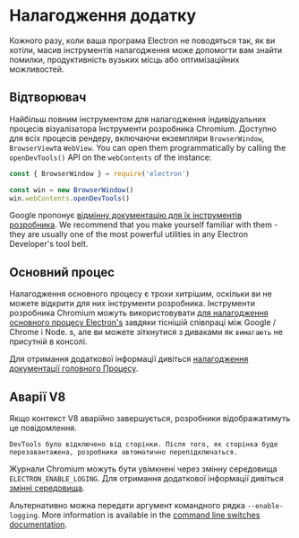 # Налагодження додатку

Кожного разу, коли ваша програма Electron не поводяться так, як ви хотіли, масив інструментів налагодження може допомогти вам знайти помилки, продуктивність вузьких місць або оптимізаційних можливостей.

## Відтворювач

Найбільш повним інструментом для налагодження індивідуальних процесів візуалізатора Інструменти розробника Chromium. Доступно для всіх процесів рендеру, включаючи екземпляри `BrowserWindow`, `BrowserView`та `WebView`. You can open them programmatically by calling the `openDevTools()` API on the `webContents` of the instance:

```javascript
const { BrowserWindow } = require('electron')

const win = new BrowserWindow()
win.webContents.openDevTools()
```

Google пропонує [відмінну документацію для їх інструментів розробника](https://developer.chrome.com/devtools). We recommend that you make yourself familiar with them - they are usually one of the most powerful utilities in any Electron Developer's tool belt.

## Основний процес

Налагодження основного процесу є трохи хитрішим, оскільки ви не можете відкрити для них інструменти розробника. Інструменти розробника Chromium можуть використовувати [ для налагодження основного процесу Electron's](https://nodejs.org/en/docs/inspector/) завдяки тіснішій співпраці між Google / Chrome і Node. s, але ви можете зіткнутися з диваками як `вимагають` не присутній в консолі.

Для отримання додаткової інформації дивіться [налагодження документації головного Процесу](./debugging-main-process.md).

## Аварії V8

Якщо контекст V8 аварійно завершується, розробники відображатимуть це повідомлення.

`DevTools було відключено від сторінки. Після того, як сторінка буде перезавантажена, розробники автоматично перепідключаться.`

Журнали Chromium можуть бути увімкнені через змінну середовища `ELECTRON_ENABLE_LOGING`. Для отримання додаткової інформації дивіться [змінні середовища](https://www.electronjs.org/docs/api/environment-variables#electron_enable_logging).

Альтернативно можна передати аргумент командного рядка `--enable-logging`. More information is available in the [command line switches documentation](https://www.electronjs.org/docs/api/command-line-switches#--enable-logging).
